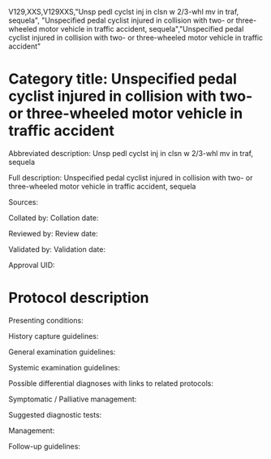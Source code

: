 V129,XXS,V129XXS,"Unsp pedl cyclst inj in clsn w 2/3-whl mv in traf, sequela", "Unspecified pedal cyclist injured in collision with two- or three-wheeled motor vehicle in traffic accident, sequela","Unspecified pedal cyclist injured in collision with two- or three-wheeled motor vehicle in traffic accident"
# Category title: Unspecified pedal cyclist injured in collision with two- or three-wheeled motor vehicle in traffic accident

Abbreviated description: Unsp pedl cyclst inj in clsn w 2/3-whl mv in traf, sequela

Full description: Unspecified pedal cyclist injured in collision with two- or three-wheeled motor vehicle in traffic accident, sequela

Sources:

Collated by:
Collation date:

Reviewed by:
Review date:

Validated by:
Validation date:

Approval UID:

# Protocol description

Presenting conditions:

History capture guidelines:

General examination guidelines:

Systemic examination guidelines:

Possible differential diagnoses with links to related protocols:

Symptomatic / Palliative management:

Suggested diagnostic tests:

Management:

Follow-up guidelines:
